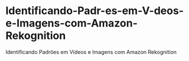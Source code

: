 # Identificando-Padr-es-em-V-deos-e-Imagens-com-Amazon-Rekognition
Identificando Padrões em Vídeos e Imagens com Amazon Rekognition

